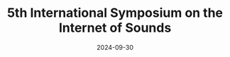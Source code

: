 ---
title: 5th International Symposium on the Internet of Sounds
acronym: IS2 2024
date: '2024-09-30' # Conference date. Ensure mm and dd are 2 digits
end_date: '2024-10-02' # Conference end date, leave empty if unknown
submission_date: '2024-07-15' # Date of submissions
ext_url: https://internetofsounds.net/is2_2024/ # External URL to conference website
location: Erlangen, Germany # City, Country
---